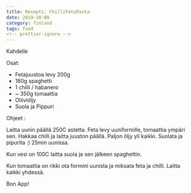 ```yaml
---
title: Resepti: ChilliFetaPasta
date: 2019-10-08
category: finland
tags: food
<!-- prettier-ignore -->
---
```


Kahdelle

Osat:

- Fetajuustoa levy 200g
- 180g spaghetti
- 1 chilli / habanero
- ~ 350g tomaattia
- Oliiviöljy
- Suola ja Pippuri

Ohjeet :

Laitta uunin päällä 250C astetta. Feta levy uuniformille, tomaattia ympäri sen.
Hakkaa chilli ja laitta juuston päällä. Paljon öljy yli kaikki. Suolata ja
pipurita :) 25min uunissa.

Kun vesi on 100C laitta suola ja sen jälkeen spaghettin.

Kun tomaattia on rikki ota formmi uunista ja miksata feta ja chilli. Laitta
kaikki yhdessä.

Bon App!

